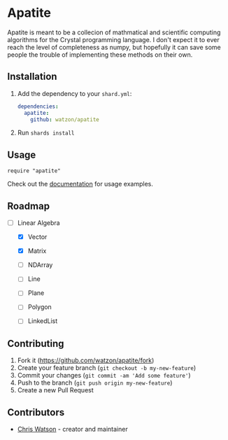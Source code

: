 # Apatite

Apatite is meant to be a collecion of mathmatical and scientific computing algorithms for the Crystal programming language. I don't expect it to ever reach the level of completeness as numpy, but hopefully it can save some people the trouble of implementing these methods on their own.

## Installation

1. Add the dependency to your `shard.yml`:

   ```yaml
   dependencies:
     apatite:
       github: watzon/apatite
   ```

2. Run `shards install`

## Usage

```crystal
require "apatite"
```

Check out the [documentation](https://watzon.github.io/apatite/) for usage examples.

## Roadmap

- [ ] Linear Algebra
	- [x] Vector
	- [x] Matrix
	- [ ] NDArray
	- [ ] Line
	- [ ] Plane
	- [ ] Polygon
	- [ ] LinkedList
	


## Contributing

1. Fork it (<https://github.com/watzon/apatite/fork>)
2. Create your feature branch (`git checkout -b my-new-feature`)
3. Commit your changes (`git commit -am 'Add some feature'`)
4. Push to the branch (`git push origin my-new-feature`)
5. Create a new Pull Request

## Contributors

- [Chris Watson](https://github.com/watzon) - creator and maintainer